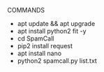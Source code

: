 COMMANDS

* apt update && apt upgrade
* apt install python2 fit -y
* cd SpamCall 
* pip2 install request
* apt install nano
* python2 spamcall.py list.txt
